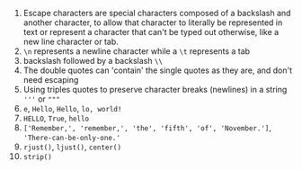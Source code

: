 1. Escape characters are special characters composed of a backslash and another character, to allow that character to literally be represented in text or represent a character that can't be typed out otherwise,
like a new line character or tab.
2. `\n` represents a newline character while a `\t` represents a tab
3. backslash followed by a backslash `\\`
4. The double quotes can 'contain' the single quotes as they are, and don't need escaping
5. Using triples quotes to preserve character breaks (newlines) in a string `'''` or `"""`
6. `e`, `Hello`, `Hello`, `lo, world!`
7. `HELLO`, `True`, `hello`
8. `['Remember,', 'remember,', 'the', 'fifth', 'of', 'November.']`, `'There-can-be-only-one.'`
9. `rjust()`, `ljust()`, `center()`
10. `strip()`
